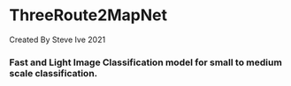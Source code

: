 # ThreeRoute2MapNet

Created By Steve Ive 2021

### Fast and Light Image Classification model for small to medium scale classification.
